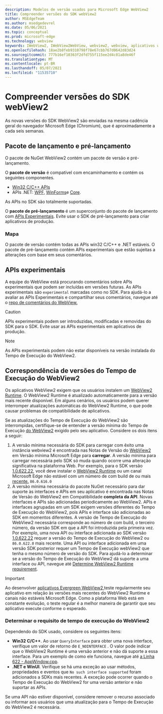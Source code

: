 ```yaml
---
description: Modelos de versão usados para Microsoft Edge WebView2
title: Compreender versões do SDK webView2
author: MSEdgeTeam
ms.author: msedgedevrel
ms.date: 05/06/2021
ms.topic: conceptual
ms.prod: microsoft-edge
ms.technology: webview
keywords: IWebView2, IWebView2WebView, webview2, webview, aplicativos wpf, wpf, edge, ICoreWebView2, ICoreWebView2Host, controle de navegador, html de borda
ms.openlocfilehash: 18ae2b8feb9310798f78e67cbb767d0642d83d24
ms.sourcegitcommit: 777b16ef10363f2dfd755f115ee2d4c81a8de46f
ms.translationtype: MT
ms.contentlocale: pt-BR
ms.lasthandoff: 05/07/2021
ms.locfileid: "11535710"
---
```

# <a name="understand-webview2-sdk-versions"></a>Compreender versões do SDK webView2  

As novas versões do SDK WebView2 são enviadas na mesma cadência geral do navegador Microsoft Edge \(Chromium\), que é aproximadamente a cada seis semanas.  

## <a name="release-and-prerelease-package"></a>Pacote de lançamento e pré-lançamento  

O pacote de NuGet WebView2 contém um pacote de versão e pré-lançamento.  

O **pacote de versão** é compatível com encaminhamento e contém os seguintes componentes.  

*   [Win32 C/C++ APIs][ReferenceWin32]
*   APIs .NET:  [WPF,][DotnetMicrosoftWebWebview2WpfNamespace] [WinForms][DotnetMicrosoftWebWebview2WinformsNamespace]e [Core][DotnetMicrosoftWebWebview2CoreNamespace].  
    
As APIs no SDK são totalmente suportadas.  

O **pacote de pré-lançamento** é um superconjunto do pacote de lançamento com [APIs Experimentais](#experimental-apis).  Evite usar o SDK de pré-lançamento para criar aplicativos de produção.  

### <a name="roadmap"></a>Mapa  

O pacote de versão contém todas as APIs win32 C/C++ e .NET estáveis.  O pacote de pré-lançamento contém APIs experimentais que estão sujeitas a alterações com base em seus comentários.  

## <a name="experimental-apis"></a>APIs experimentais  

A equipe do WebView está procurando comentários sobre APIs experimentais que podem ser incluídas em versões futuras.  As APIs experimentais são `experimental` marcadas como no SDK.  Para ajudá-lo a avaliar as APIs Experimentais e compartilhar seus comentários, navegue até o [repo de comentários do WebView.][GithubMicrosoftedgeWebviewfeedback]  

> [!CAUTION]
> APIs experimentais podem ser introduzidas, modificadas e removidas do SDK para o SDK.  Evite usar as APIs experimentais em aplicativos de produção.  

> [!NOTE]
> As APIs experimentais podem não estar disponíveis na versão instalada do Tempo de Execução do WebView2.  

## <a name="matching-webview2-runtime-versions"></a>Correspondência de versões do Tempo de Execução do WebView2  
Os aplicativos WebView2 exigem que os usuários instalem um [WebView2 Runtime][MicrosoftDeveloperEdgeWebview2].  O WebView2 Runtime é atualizado automaticamente para a versão mais recente disponível.  Em alguns cenários, os usuários podem querer interromper atualizações automáticas do WebView2 Runtime, o que pode causar problemas de compatibilidade de aplicativos.  

Se as atualizações do Tempo de Execução do WebView2 são interrompidas, certifique-se de entender a versão mínima do Tempo de Execução [do WebView2][MicrosoftDeveloperEdgeWebview2] exigido pelo seu aplicativo.  Considere os dois itens a seguir:  

1.  A versão mínima necessária do SDK para carregar com êxito uma instância webview2 é encontrada nas Notas de Versão do [WebView2][Webview2ReleaseNotes] em Versão mínima Microsoft Edge para **carregar**.  A versão mínima para carregar necessária pelo SDK só muda quando ocorre uma alteração significativa na plataforma Web.  Por exemplo, para o SDK versão [1.0.622.22][Webview2ReleaseNotes1062222], você deve instalar o [WebView2 Runtime][MicrosoftDeveloperEdgeWebview2] ou um canal Microsoft Edge não estável com um número de com build de ou mais [recente.][MicrosoftedgeinsiderDownload] `86.0.616.0`   
1.  A versão mínima necessária do pacote NuGet necessário para dar suporte às interfaces e APIs [][Webview2ReleaseNotes] em seu aplicativo é encontrada nas Notas de Versão do WebView2 em Compatibilidade **completa da API**.  Novas interfaces e APIs são adicionadas periodicamente ao WebView2.  APIs e interfaces agrupadas em um SDK exigem versões diferentes do Tempo de Execução do WebView2, pois APIs e interface são adicionadas ao SDK em momentos diferentes.  A versão de Tempo de Execução do WebView2 necessária corresponde ao número de com build, o terceiro número, da versão SDK em que a API foi introduzida pela primeira vez.  Por exemplo, uma nova API ou interface adicionada ao SDK versão [1.0.622.22][Webview2ReleaseNotes1062222] requer a versão do Tempo de Execução do WebView2 ou `86.0.622.0` mais recente.  Uma API ou interface adicionada em uma versão SDK posterior requer um Tempo de Execução webView2 que tenha o mesmo número de versão do SDK.  Para ajudá-lo a determinar se a versão do Tempo de Execução do WebView2 dá suporte a uma interface ou API, navegue até [Determine WebView2 Runtime requirement](#determine-webview2-runtime-requirement).  
    
> [!IMPORTANT]
> Ao desenvolver [aplicativos Evergreen WebView2,][Webview2ConceptsDistributionEvergreenDistributionMode]teste regularmente seu aplicativo em relação às versões mais recentes do WebView2 Runtime e canais não estáveis Microsoft Edge.  Como a plataforma Web está em constante evolução, o teste regular é a melhor maneira de garantir que seu aplicativo execute conforme o esperado.  

### <a name="determine-webview2-runtime-requirement"></a>Determinar o requisito de tempo de execução do WebView2  

Dependendo do SDK usado, considere os seguintes itens:  

*   **Win32 C/C++**.  Ao usar `QueryInterface` para obter uma nova interface, verifique um valor de retorno de `E_NOINTERFACE` .  O valor pode indicar que o WebView2 Runtime é uma versão anterior e não dá suporte a essa interface.  Para um exemplo de como ele funciona, navegue até [a Linha 622 - AppWindow.cpp][GithubMicrosoftedgeWebview2samplesSampleappsWebview2apisampleAppwindowCppL622].  
*   **.NET e WinUI**.  Verifique se há uma exceção ao usar métodos, propriedades e eventos que `No such interface supported` foram adicionados a SDKs mais recentes.  A exceção pode ocorrer quando o Tempo de Execução do WebView2 for uma versão anterior e não suportar as APIs.  
    
Se uma API não estiver disponível, considere remover o recurso associado ou informar aos usuários que uma atualização para o Tempo de Execução do WebView2 é necessária.  

<!--
## Versioning  

After you have used a particular version of the SDK to build your app, your app may end up running with an older or newer version of installed browser binaries.  Until version 1.0.0.0 of WebView2 there may be breaking changes during updates that prevent your SDK from working with different versions of installed browser binaries.  After version 1.0.0.0, different versions of the SDK may work with different versions of the installed browser by using the following best practices.  

1.  To account for breaking changes to the API be sure to check for failure when requesting the DLL export `CreateCoreWebView2Environment` and when running `QueryInterface` on any `CoreWebView2` object.  A return value of `E_NOINTERFACE` indicates that the SDK is not compatible with the Microsoft Edge browser binaries.  
1.  Checking for failure from `QueryInterface` also accounts for cases where the SDK is newer than the version of the Microsoft Edge browser and your app attempts to use an interface of which the Microsoft Edge browser is unaware.  
1.  When an interface is unavailable, you may consider disabling the associated feature if possible, or otherwise informing your users to update their browsers.  
    -->  

<!--links -->  

[Webview2ConceptsDistributionEvergreenDistributionMode]: ./distribution.md#evergreen-distribution-mode "Modo de distribuição evergreen - Distribuição de aplicativos usando webView2 | Microsoft Docs"  
[Webview2ReleaseNotes]: ../release-notes.md "Notas de versão do SDK WebView2 | Microsoft Docs"  
[Webview2ReleaseNotes1062222]: ../release-notes.md#1062222 "1.0.622.22 - Notas de versão para | Microsoft Docs"   

[DeployedgeChannels]: /deployedge/microsoft-edge-channels "Visão geral dos Microsoft Edge canais | Microsoft Docs"  

[DotnetMicrosoftWebWebview2CoreNamespace]: /dotnet/api/microsoft.web.webview2.core "Namespace Microsoft.Web.WebView2.Core | Microsoft Docs"  
[DotnetMicrosoftWebWebview2WpfNamespace]: /dotnet/api/microsoft.web.webview2.wpf "Namespace Microsoft.Web.WebView2.Wpf | Microsoft Docs"  
[DotnetMicrosoftWebWebview2WinformsNamespace]: /dotnet/api/microsoft.web.webview2.winforms "Namespace Microsoft.Web.WebView2.WinForms | Microsoft Docs"  
[ReferenceWin32]: /microsoft-edge/webview2/reference/win32 "WebView2 Win32 C++ Reference | Microsoft Docs"  

[MicrosoftDeveloperEdgeWebview2]: https://developer.microsoft.com/microsoft-edge/webview2/ "Microsoft Edge WebView2 | Desenvolvedor da Microsoft"  

[GithubMicrosoftedgeWebviewfeedback]: https://github.com/MicrosoftEdge/WebViewFeedback "Comentários do WebView - MicrosoftEdge/WebViewFeedback | GitHub"  
[GithubMicrosoftedgeWebview2samplesSampleappsWebview2apisampleAppwindowCppL622]: https://github.com/MicrosoftEdge/WebView2Samples/blob/8ec7de9d3e80a942bc7025cffad98eee75e11e64/SampleApps/WebView2APISample/AppWindow.cpp#L622 "Linha 622 - AppWindow.cpp - MicrosoftEdge/WebView2Samples | GitHub"  

[MicrosoftedgeinsiderDownload]: https://www.microsoftedgeinsider.com/download "Baixar o Microsoft Edge Insider Channels"  
